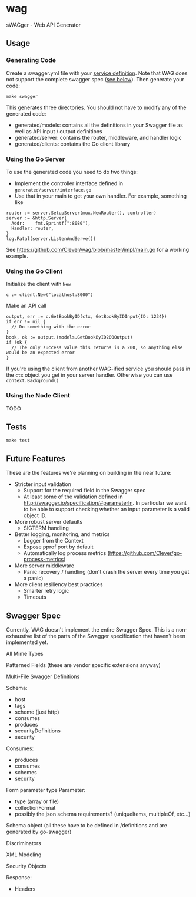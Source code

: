# wag
sWAGger - Web API Generator

## Usage
### Generating Code
Create a swagger.yml file with your [service definition](http://editor.swagger.io/#/). Note that WAG does not support the complete swagger spec ([see below](https://github.com/Clever/wag#swagger-spec)). Then generate your code:
```
make swagger
```

This generates three directories. You should not have to modify any of the generated code:
- generated/models: contains all the definitions in your Swagger file as well as API input / output definitions
- generated/server: contains the router, middleware, and handler logic
- generated/clients: contains the Go client library

### Using the Go Server
To use the generated code you need to do two things:
- Implement the controller interface defined in `generated/server/interface.go`
- Use that in your main to get your own handler. For example, something like
```
router := server.SetupServer(mux.NewRouter(), controller)
server := &http.Server{
  Addr:    fmt.Sprintf(":8080"),
  Handler: router,
}
log.Fatal(server.ListenAndServe())
```

See https://github.com/Clever/wag/blob/master/impl/main.go for a working example.

### Using the Go Client
Initialize the client with `New`
```
c := client.New("localhost:8000")
```

Make an API call
```
output, err := c.GetBookByID(ctx, GetBookByIDInput{ID: 1234})
if err != nil {
  // Do something with the error
}
book, ok := output.(models.GetBookByID200Output)
if !ok {
  // The only success value this returns is a 200, so anything else would be an expected error 
}
```

If you're using the client from another WAG-ified service you should pass in the `ctx` object you get in your server handler. Otherwise you can use `context.Background()`

### Using the Node Client
TODO


## Tests
```
make test
```

## Future Features

These are the features we're planning on building in the near future:
- Stricter input validation
  - Support for the required field in the Swagger spec
  - At least some of the validation defined in http://swagger.io/specification/#parameterIn. In particular we want to be able to support checking whether an input parameter is a valid object ID.
- More robust server defaults
  - SIGTERM handling
- Better logging, monitoring, and metrics
  - Logger from the Context
  - Expose pprof port by default
  - Automatically log process metrics (https://github.com/Clever/go-process-metrics)
- More server middleware
  - Panic recovery / handling (don't crash the server every time you get a panic)
- More client resiliency best practices
  - Smarter retry logic
  - Timeouts


## Swagger Spec

Currently, WAG doesn't implement the entire Swagger Spec. This is a non-exhaustive list of the parts of the Swagger specification that haven't been implemented yet.

All Mime Types

Patterned Fields (these are vendor specific extensions anyway)

Multi-File Swagger Definitions

Schema:
- host
- tags
- scheme (just http)
- consumes
- produces
- securityDefinitions
- security

Consumes:
- produces
- consumes
- schemes
- security

Form parameter type
Parameter:
- type (array or file)
- collectionFormat
- possibly the json schema requirements? (uniqueItems, multipleOf, etc...)

Schema object (all these have to be defined in /definitions and are generated by go-swagger)

Discriminators

XML Modeling

Security Objects

Response:
  - Headers
